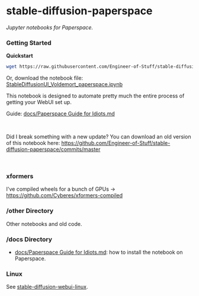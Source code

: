 # stable-diffusion-paperspace

_Jupyter notebooks for Paperspace._

### Getting Started

**Quickstart**
```bash
wget https://raw.githubusercontent.com/Engineer-of-Stuff/stable-diffusion-paperspace/master/StableDiffusionUI_Voldemort_paperspace.ipynb
```

Or, download the notebook file: [StableDiffusionUI_Voldemort_paperspace.ipynb](https://raw.githubusercontent.com/Engineer-of-Stuff/stable-diffusion-paperspace/master/StableDiffusionUI_Voldemort_paperspace.ipynb)

This notebook is designed to automate pretty much the entire process of getting your WebUI set up.

Guide: [docs/Paperspace Guide for Idiots.md](https://github.com/Engineer-of-Stuff/stable-diffusion-paperspace/blob/main/docs/Paperspace%20Guide%20for%20Idiots.md)

<br>

Did I break something with a new update? You can download an old version of this notebook here: https://github.com/Engineer-of-Stuff/stable-diffusion-paperspace/commits/master

<br>

### xformers

I've compiled wheels for a bunch of GPUs → https://github.com/Cyberes/xformers-compiled

### /other Directory

Other notebooks and old code.

### /docs Directory
- [docs/Paperspace Guide for Idiots.md](https://github.com/Engineer-of-Stuff/stable-diffusion-paperspace/blob/main/docs/Paperspace%20Guide%20for%20Idiots.md): how to install the notebook on Paperspace.

### Linux

See [stable-diffusion-webui-linux](https://github.com/Cyberes/stable-diffusion-webui-linux).
